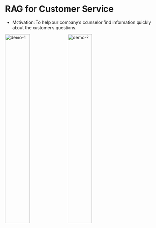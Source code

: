 # RAG for Customer Service

- Motivation: To help our company’s counselor find information quickly about the customer’s questions.
  
<img width="40%" alt="demo-1" src="https://github.com/user-attachments/assets/2d742cd1-c965-4ccb-bda6-5d930e404c84" />
<img width="40%" alt="demo-2" src="https://github.com/user-attachments/assets/2069b5fc-a33c-4c96-adb1-1451c605bb3d" />
